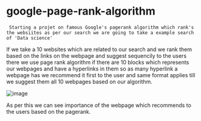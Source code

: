 # google-page-rank-algorithm


     Starting a projet on famous Google's pagerank algorithm which rank's the websiites as per our search we are going to take a example search of 'Data science'
If we take a 10 websites which are related to our search and we rank them based on the links on the webpage and suggest sequencily to the users there we use page rank algorithm if there are 10 blocks
which represents our webpages and have a hyperlinks in them so as  many hyperlink a webpage has we recommend it first to the user and same format applies till we suggest them all 10 webpages based
on our algorithm.

![image](https://github.com/user-attachments/assets/7ddce9f5-127f-4581-9b08-b75c6e6121ff)

As per this we can see importance of the webpage which recommends to the users based on the pagerank.




